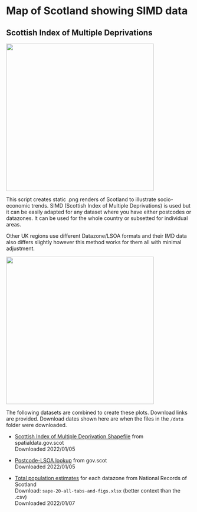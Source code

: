 # Map of Scotland showing SIMD data
## Scottish Index of Multiple Deprivations

<img src="https://user-images.githubusercontent.com/14912609/153426999-f5319d4c-a810-4081-9796-6445ca833f23.png" width="400">

This script creates static .png renders of Scotland to illustrate
socio-economic trends. SIMD (Scottish Index of Multiple Deprivations) is used but it can be easily adapted for any dataset where you have either postcodes or datazones. It can be used for the whole country or subsetted for individual areas.

Other UK regions use different Datazone/LSOA formats and their IMD data also differs slightly however this method works for them all with minimal adjustment.

<img src="https://user-images.githubusercontent.com/14912609/153427004-9f112f22-cbf8-4c60-9d92-0703c21cebfa.png" width="400">

The following datasets are combined to create these plots. Download links are provided. Download dates shown here are when the files in the `/data` folder were downloaded.

-   [Scottish Index of Multiple Deprivation
    Shapefile](https://maps.gov.scot/ATOM/shapefiles/SG_SIMD_2020.zip)
    from spatialdata.gov.scot\
    Downloaded 2022/01/05

-   [Postcode-LSOA
    lookup](https://www.gov.scot/publications/scottish-index-of-multiple-deprivation-2020v2-postcode-look-up/)
    from gov.scot\
    Downloaded 2022/01/05

-   [Total population
    estimates](https://www.nrscotland.gov.uk/statistics-and-data/statistics/statistics-by-theme/population/population-estimates/small-area-population-estimates-2011-data-zone-based/mid-2020)
    for each datazone from National Records of Scotland\
    Download: `sape-20-all-tabs-and-figs.xlsx` (better context than the .csv)\
    Downloaded 2022/01/07
